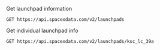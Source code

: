 Get launchpad information
```http
GET https://api.spacexdata.com/v2/launchpads
```
Get individual launchpad info
```http
GET https://api.spacexdata.com/v2/launchpads/ksc_lc_39a
```